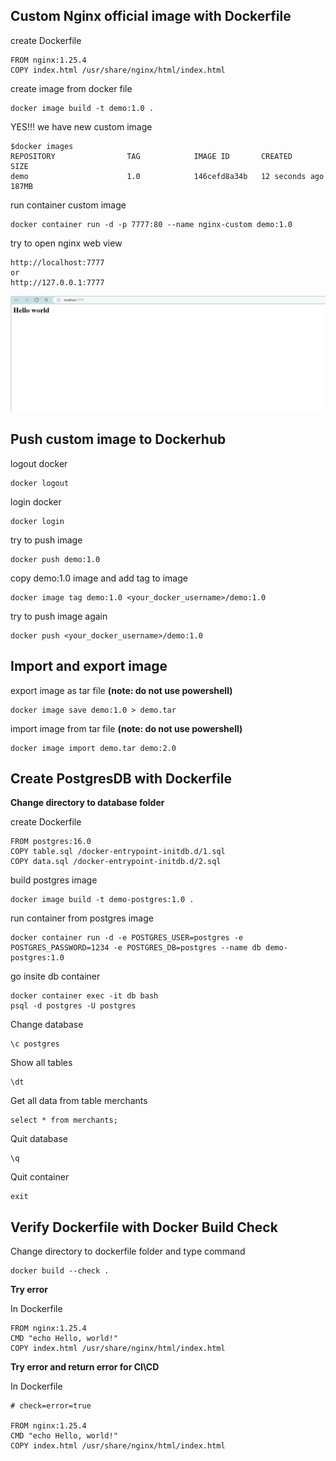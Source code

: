## Custom Nginx official image with Dockerfile

create Dockerfile
```
FROM nginx:1.25.4
COPY index.html /usr/share/nginx/html/index.html
```

create image from docker file
```
docker image build -t demo:1.0 .
```

YES!!! we have new custom image
```
$docker images
REPOSITORY                TAG            IMAGE ID       CREATED          SIZE
demo                      1.0            146cefd8a34b   12 seconds ago   187MB
```

run container custom image
```
docker container run -d -p 7777:80 --name nginx-custom demo:1.0
```

try to open nginx web view
```
http://localhost:7777
or
http://127.0.0.1:7777
```

![alt text](hello-world.PNG)

## Push custom image to Dockerhub

logout docker
```
docker logout
```

login docker
```
docker login
```

try to push image
```
docker push demo:1.0
```

copy demo:1.0 image and add tag to image
```
docker image tag demo:1.0 <your_docker_username>/demo:1.0
```

try to push image again
```
docker push <your_docker_username>/demo:1.0
```

## Import and export image

export image as tar file **(note: do not use powershell)**
```
docker image save demo:1.0 > demo.tar
```

import image from tar file **(note: do not use powershell)**
```
docker image import demo.tar demo:2.0
```

## Create PostgresDB with Dockerfile

**Change directory to database folder**

create Dockerfile
```
FROM postgres:16.0
COPY table.sql /docker-entrypoint-initdb.d/1.sql
COPY data.sql /docker-entrypoint-initdb.d/2.sql
```

build postgres image
```
docker image build -t demo-postgres:1.0 .
```

run container from postgres image
```
docker container run -d -e POSTGRES_USER=postgres -e POSTGRES_PASSWORD=1234 -e POSTGRES_DB=postgres --name db demo-postgres:1.0
```

go insite db container
```
docker container exec -it db bash
psql -d postgres -U postgres
```

Change database
```
\c postgres
```

Show all tables
```
\dt
```

Get all data from table merchants
```
select * from merchants;
```

Quit database
```
\q
```

Quit container
```
exit
```

## Verify Dockerfile with Docker Build Check

Change directory to dockerfile folder and type command
```
docker build --check .
```

**Try error**

In Dockerfile
```
FROM nginx:1.25.4
CMD "echo Hello, world!"
COPY index.html /usr/share/nginx/html/index.html
```

**Try error and return error for CI\CD**

In Dockerfile
```
# check=error=true

FROM nginx:1.25.4
CMD "echo Hello, world!"
COPY index.html /usr/share/nginx/html/index.html
```
